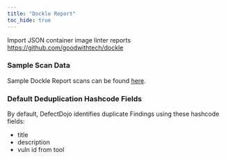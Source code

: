```yaml
---
title: "Dockle Report"
toc_hide: true
---
```

Import JSON container image linter reports
<https://github.com/goodwithtech/dockle>

### Sample Scan Data
Sample Dockle Report scans can be found [here](https://github.com/DefectDojo/django-DefectDojo/tree/master/unittests/scans/dockle).

### Default Deduplication Hashcode Fields
By default, DefectDojo identifies duplicate Findings using these hashcode fields:

- title
- description
- vuln id from tool
